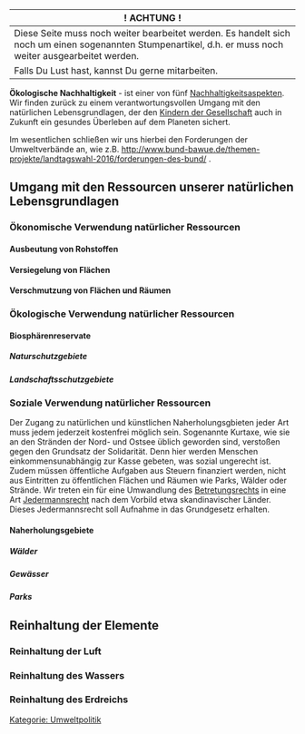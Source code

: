 | ! ACHTUNG !                                                                                                                                              |
|----------------------------------------------------------------------------------------------------------------------------------------------------------|
| Diese Seite muss noch weiter bearbeitet werden. Es handelt sich noch um einen sogenannten Stumpenartikel, d.h. er muss noch weiter ausgearbeitet werden. |
| Falls Du Lust hast, kannst Du gerne mitarbeiten.                                                                                                         |

**Ökologische Nachhaltigkeit** - ist einer von fünf
[Nachhaltigkeitsaspekten](/wiki/Nachhaltigkeit.md "wikilink"). Wir finden zurück
zu einem verantwortungsvollen Umgang mit den natürlichen
Lebensgrundlagen, der den [Kindern der
Gesellschaft](/wiki/Kinder_der_Gesellschaft.md "wikilink") auch in Zukunft ein
gesundes Überleben auf dem Planeten sichert.

Im wesentlichen schließen wir uns hierbei den Forderungen der
Umweltverbände an, wie z.B.
<http://www.bund-bawue.de/themen-projekte/landtagswahl-2016/forderungen-des-bund/>
.

Umgang mit den Ressourcen unserer natürlichen Lebensgrundlagen
--------------------------------------------------------------

### Ökonomische Verwendung natürlicher Ressourcen

#### Ausbeutung von Rohstoffen

#### Versiegelung von Flächen

#### Verschmutzung von Flächen und Räumen

### Ökologische Verwendung natürlicher Ressourcen

#### Biosphärenreservate

##### Naturschutzgebiete

##### Landschaftsschutzgebiete

### Soziale Verwendung natürlicher Ressourcen

Der Zugang zu natürlichen und künstlichen Naherholungsgbieten jeder Art
muss jedem jederzeit kostenfrei möglich sein. Sogenannte Kurtaxe, wie
sie an den Stränden der Nord- und Ostsee üblich geworden sind, verstoßen
gegen den Grundsatz der Solidarität. Denn hier werden Menschen
einkommensunabhängig zur Kasse gebeten, was sozial ungerecht ist. Zudem
müssen öffentliche Aufgaben aus Steuern finanziert werden, nicht aus
Eintritten zu öffentlichen Flächen und Räumen wie Parks, Wälder oder
Strände. Wir treten ein für eine Umwandlung des
[Betretungsrechts](https://de.wikipedia.org/wiki/Betretungsrecht_%28Erholung,_Sport%29)
in eine Art
[Jedermannsrecht](https://de.wikipedia.org/wiki/Jedermannsrecht) nach
dem Vorbild etwa skandinavischer Länder. Dieses Jedermannsrecht soll
Aufnahme in das Grundgesetz erhalten.

#### Naherholungsgebiete

##### Wälder

##### Gewässer

##### Parks

Reinhaltung der Elemente
------------------------

### Reinhaltung der Luft

### Reinhaltung des Wassers

### Reinhaltung des Erdreichs

[Kategorie: Umweltpolitik](/wiki/Kategorie:_Umweltpolitik.md "wikilink")
